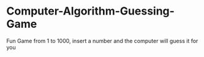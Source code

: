 # Computer-Algorithm-Guessing-Game
Fun Game from 1 to 1000, insert a number and the computer will guess it for you
